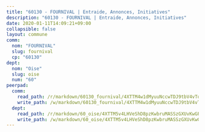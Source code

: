```yaml
---
title: "60130 - FOURNIVAL | Entraide, Annonces, Initiatives"
description: "60130 - FOURNIVAL | Entraide, Annonces, Initiatives"
date: 2020-01-11T14:09:21+09:00
collapsible: false
layout: commune
comm:
  nom: "FOURNIVAL"
  slug: fournival
  cp: "60130"
dept:
  nom: "Oise"
  slug: oise
  num: "60"
peerpad:
  comm:
    read_path: /r/markdown/60130_fournival/4XTTM4w1dMyuuNccwTDJ9tbV4vTqgHtfSoS2v6JPCMaY7SYXJ
    write_path: /w/markdown/60130_fournival/4XTTM4w1dMyuuNccwTDJ9tbV4vTqgHtfSoS2v6JPCMaY7SYXJ-K3TgTxS3LKaJzCu8zZjZeqBUmhM7LUK7dTXWenGDhtthEKCkP5KKLey2TnYVwnvzB9kg1VyxyHUz58iQJ5Eh2eJdjKHZ8WZwTrLPhYpzLPcGJSYeAeAZ8Xud14hXnBVgT2nJR7ck
  dept:
    read_path: /r/markdown/60_oise/4XTTM5v4LHVeShD8pzKwbruMASSzGXUvKwGPyPNR6Aq6aruGY
    write_path: /w/markdown/60_oise/4XTTM5v4LHVeShD8pzKwbruMASSzGXUvKwGPyPNR6Aq6aruGY-K3TgTfEPmBuMGxs3WizC7aafmuSUvuvwsE7nM986pS4fEczEhokrfL1mXNtU722XatpEcDhfhLf5xd24JkCKBD4DcQHeF5CYjEkAVzDN3PuQerZfYGZ5zy2XFcJNh2Z1pYjLoQTn
---
```


